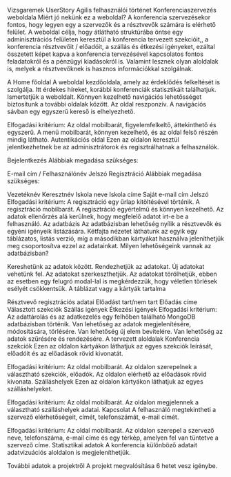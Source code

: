 Vizsgaremek UserStory
Agilis felhasználói történet
Konferenciaszervezés weboldala
Miért jó nekünk ez a weboldal?
A konferencia szervezésekor fontos, hogy legyen egy a szervezők és a résztvevők számára is elérhető felület. A weboldal célja, hogy átlátható struktúrába öntse egy adminisztrációs felületen keresztül a konferencia tervezett szekcióit,, a konferencia résztvevőit / előadóit, a szállás és étkezési igényeket, ezáltal összetett képet kapva a konferencia tervezésével kapcsolatos fontos feladatokról és a pénzügyi kiadásokról is. Valamint lesznek olyan aloldalak is, melyek a résztvevőknek is hasznos információkkal szolgálnak.

A Home főoldal
A weboldal kezdőoldala, amely az érdeklődés felkeltését is szolgálja. Itt érdekes híreket, korábbi konferenciák statisztikáit találhatjuk. Ismertetjük a weboldalt. Könnyen kezelhető navigációs lehetősséget biztosítunk a további oldalak között. Az oldal reszponzív. A navigációs sávban egy egyszerű kereső is elhelyezhető.

Elfogadási kritérium:
Az oldal mobilbarát, figyelemfelkeltő, áttekinthető és egyszerű.
A menü mobilbarát, könnyen kezelhető, és az oldal felső részén mindig látható.
Autentikációs oldal
Ezen az oldalon keresztül jelentkezhetnek be az adminisztrátorok és regisztrálhatnak a felhasználók.

Bejelentkezés Alábbiak megadása szükséges:

E-mail cím / Felhasználónév
Jelszó
Regisztráció Alábbiak megadása szükséges:

Vezetéknév
Keresztnév
Iskola neve
Iskola címe
Saját e-mail cím
Jelszó
Elfogadási kritérium:
A regisztráció egy űrlap kitöltésével történik.
A regisztráció mobilbarát.
A regisztráció egyértelmű és könnyen kezelhető.
Az adatok ellenőrzés alá kerülnek, hogy megfelelő adatot irt-e be a felhasználó.
Az adatbázis
Az adatbázisban lehetőség nyílik a résztvevők és egyéni igényeik listázására. Kétfajta nézetet láthatunk az egyik egy táblázatos, listás verzió, míg a másodikban kártyákat használva jeleníthetjük meg csoportosítva ezzel az adatainkat. Milyen lehetőségeink vannak az adatbázisban?

Kereshetünk az adatok között.
Rendezhetjük az adatokat.
Új adatokat vehetünk fel.
Az adatokat szerkeszthetjük.
Az adatokat törölhetjük, ebben az esetben egy felugró modal-lal is megkérdezzük, hogy véletlen törlések esélyét csökkentsük.
A táblázat vagy a kártyák tartalma

Résztvevő regisztrációs adatai
Előadást tart/nem tart
Előadás címe
Választott szekciók
Szállás igények
Étkezési igények
Elfogadási kritérium:
Az adattárolás és az adatkezelés egy felhőben található MongoDB adatbázisban történik.
Van lehetőség az adatok megjelenítésére, módosítására, törlésére.
Van lehetőség új elem bevitelére.
Van lehetőség az adatok szűrésére és rendezésére.
A tervezett aloldalak
Konferencia szekciók
Ezen az oldalon kártyákon láthatjuk az egyes szekciók leírását, előadóit és az előadások rövid kivonatát.

Elfogadási kritérium:
Az oldal mobilbarát.
Az oldalon szerepelnek a választható szekciók, előadók.
Az oldalon elérhető az előadások rövid kivonata.
Szálláshelyek
Ezen az oldalon kártyákon láthatjuk az egyes szálláshelyeket.

Elfogadási kritérium:
Az oldal mobilbarát.
Az oldalon megjelennek a választható szálláshelyek adatai.
Kapcsolat
A felhasználó megtekintheti a szervező elérhetőségeit, címét, telefonszámát, e-mail címét.

Elfogadási kritérium:
Az oldal mobilbarát.
Az oldalon szerepel a szervező neve, telefonszáma, e-mail címe és egy térkép, amelyen fel van tüntetve a szervező címe.
Statisztikai adatok
A konferencia különböző adatait adatvizuációs aloldalon is megjeleníthetjük.

További adatok a projektről
A projekt megvalósítása 6 hetet vesz igénybe.